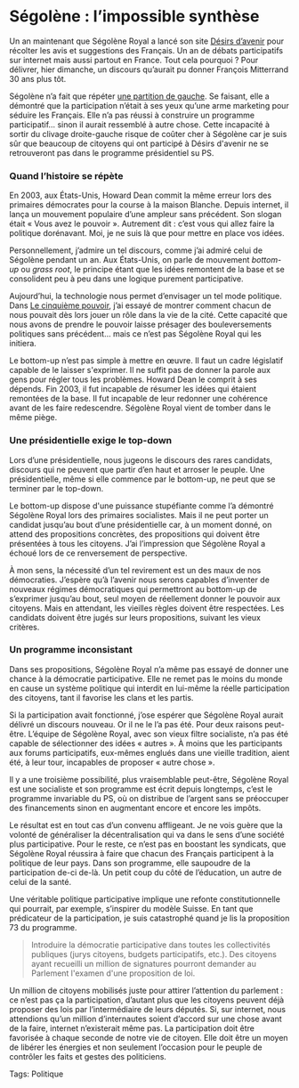 # Ségolène : l’impossible synthèse

Un an maintenant que Ségolène Royal a lancé son site [Désirs d’avenir](http://www.desirsdavenir.org) pour récolter les avis et suggestions des Français. Un an de débats participatifs sur internet mais aussi partout en France. Tout cela pourquoi ? Pour délivrer, hier dimanche, un discours qu’aurait pu donner François Mitterrand 30 ans plus tôt.

Ségolène n’a fait que répéter [une partition de gauche](http://www.desirsdavenir.org/actions/telecharge_pacte.php). Se faisant, elle a démontré que la participation n’était à ses yeux qu’une arme marketing pour séduire les Français. Elle n’a pas réussi à construire un programme participatif… sinon il aurait ressemblé à autre chose. Cette incapacité à sortir du clivage droite-gauche risque de coûter cher à Ségolène car je suis sûr que beaucoup de citoyens qui ont participé à Désirs d'avenir ne se retrouveront pas dans le programme présidentiel su PS.

### Quand l’histoire se répète

En 2003, aux États-Unis, Howard Dean commit la même erreur lors des primaires démocrates pour la course à la maison Blanche. Depuis internet, il lança un mouvement populaire d’une ampleur sans précédent. Son slogan était « Vous avez le pouvoir ». Autrement dit : c’est vous qui allez faire la politique dorénavant. Moi, je ne suis là que pour mettre en place vos idées.

Personnellement, j’admire un tel discours, comme j’ai admiré celui de Ségolène pendant un an. Aux États-Unis, on parle de mouvement *bottom-up* ou *grass root*, le principe étant que les idées remontent de la base et se consolident peu à peu dans une logique purement participative.

Aujourd’hui, la technologie nous permet d’envisager un tel mode politique. Dans [Le cinquième pouvoir](/le-cinquieme-pouvoir/), j’ai essayé de montrer comment chacun de nous pouvait dès lors jouer un rôle dans la vie de la cité. Cette capacité que nous avons de prendre le pouvoir laisse présager des bouleversements politiques sans précédent… mais ce n’est pas Ségolène Royal qui les initiera.

Le bottom-up n’est pas simple à mettre en œuvre. Il faut un cadre législatif capable de le laisser s'exprimer. Il ne suffit pas de donner la parole aux gens pour régler tous les problèmes. Howard Dean le comprit à ses dépends. Fin 2003, il fut incapable de résumer les idées qui étaient remontées de la base. Il fut incapable de leur redonner une cohérence avant de les faire redescendre. Ségolène Royal vient de tomber dans le même piège.

### Une présidentielle exige le top-down

Lors d’une présidentielle, nous jugeons le discours des rares candidats, discours qui ne peuvent que partir d’en haut et arroser le peuple. Une présidentielle, même si elle commence par le bottom-up, ne peut que se terminer par le top-down.

Le bottom-up dispose d'une puissance stupéfiante comme l’a démontré Ségolène Royal lors des primaires socialistes. Mais il ne peut porter un candidat jusqu’au bout d’une présidentielle car, à un moment donné, on attend des propositions concrètes, des propositions qui doivent être présentées à tous les citoyens. J’ai l’impression que Ségolène Royal a échoué lors de ce renversement de perspective.

À mon sens, la nécessité d’un tel revirement est un des maux de nos démocraties. J’espère qu’à l’avenir nous serons capables d’inventer de nouveaux régimes démocratiques qui permettront au bottom-up de s’exprimer jusqu’au bout, seul moyen de réellement donner le pouvoir aux citoyens. Mais en attendant, les vieilles règles doivent être respectées. Les candidats doivent être jugés sur leurs propositions, suivant les vieux critères.

### Un programme inconsistant

Dans ses propositions, Ségolène Royal n’a même pas essayé de donner une chance à la démocratie participative. Elle ne remet pas le moins du monde en cause un système politique qui interdit en lui-même la réelle participation des citoyens, tant il favorise les clans et les partis.

Si la participation avait fonctionné, j’ose espérer que Ségolène Royal aurait délivré un discours nouveau. Or il ne le l’a pas été. Pour deux raisons peut-être. L’équipe de Ségolène Royal, avec son vieux filtre socialiste, n’a pas été capable de sélectionner des idées « autres ». À moins que les participants aux forums participatifs, eux-mêmes englués dans une vieille tradition, aient été, à leur tour, incapables de proposer « autre chose ».

Il y a une troisième possibilité, plus vraisemblable peut-être, Ségolène Royal est une socialiste et son programme est écrit depuis longtemps, c’est le programme invariable du PS, où on distribue de l’argent sans se préoccuper des financements sinon en augmentant encore et encore les impôts.

Le résultat est en tout cas d’un convenu affligeant. Je ne vois guère que la volonté de généraliser la décentralisation qui va dans le sens d’une société plus participative. Pour le reste, ce n’est pas en boostant les syndicats, que Ségolène Royal réussira à faire que chacun des Français participent à la politique de leur pays. Dans son programme, elle saupoudre de la participation de-ci de-là. Un petit coup du côté de l’éducation, un autre de celui de la santé.

Une véritable politique participative implique une refonte constitutionnelle qui pourrait, par exemple, s’inspirer du modèle Suisse. En tant que prédicateur de la participation, je suis catastrophé quand je lis la proposition 73 du programme.

> Introduire la démocratie participative dans toutes les collectivités publiques (jurys citoyens, budgets participatifs, etc.). Des citoyens ayant recueilli un million de signatures pourront demander au Parlement l'examen d'une proposition de loi.

Un million de citoyens mobilisés juste pour attirer l’attention du parlement : ce n’est pas ça la participation, d’autant plus que les citoyens peuvent déjà proposer des lois par l’intermédiaire de leurs députés. Si, sur internet, nous attendions qu’un million d’internautes soient d’accord sur une chose avant de la faire, internet n’existerait même pas. La participation doit être favorisée à chaque seconde de notre vie de citoyen. Elle doit être un moyen de libérer les énergies et non seulement l’occasion pour le peuple de contrôler les faits et gestes des politiciens.

Tags: Politique
